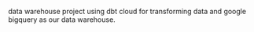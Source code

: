 data warehouse project using dbt cloud for transforming data and google bigquery as our data warehouse. 
